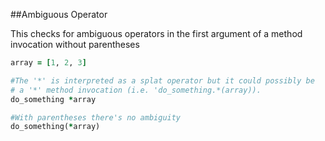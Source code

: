 ##Ambiguous Operator

This checks for ambiguous operators in the first argument of a method invocation without parentheses

```ruby
array = [1, 2, 3]

#The '*' is interpreted as a splat operator but it could possibly be
# a '*' method invocation (i.e. 'do_something.*(array)).
do_something *array

#With parentheses there's no ambiguity
do_something(*array)
```

